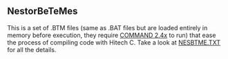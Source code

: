 ﻿## NestorBeTeMes

This is a set of .BTM files (same as .BAT files but are loaded entirely in memory before execution, they require [COMMAND 2.4x](http://www.tni.nl/products/command2.html) to run) that ease the process of compiling code with Hitech C. Take a look at [NESBTME.TXT](NESBTME.TXT) for all the details.